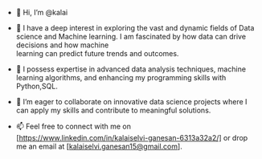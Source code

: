 - 👋 Hi, I’m @kalai
- 👀  I have a deep interest in exploring the vast and dynamic fields of Data science and Machine learning. I am fascinated by how data can drive decisions and how machine     
      learning can predict future trends and outcomes.
- 🌱 I possess expertise in advanced data analysis techniques, machine learning algorithms, and enhancing my programming skills with Python,SQL.
- 💞️ I’m eager to collaborate on innovative data science projects where I can apply my skills and contribute to meaningful solutions.
  
- 📫 Feel free to connect with me on [https://www.linkedin.com/in/kalaiselvi-ganesan-6313a32a2/] or
      drop me an email at [kalaiselvi.ganesan15@gmail.com].


<!---
kalai2315/kalai2315 is a ✨ special ✨ repository because its `README.md` (this file) appears on your GitHub profile.
You can click the Preview link to take a look at your changes.
--->
